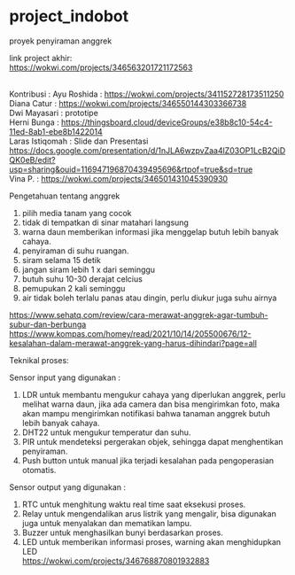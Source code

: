 # project_indobot<br/>
proyek penyiraman anggrek<br/>

link project akhir:<br/>
https://wokwi.com/projects/346563201721172563<br/><br/>

Kontribusi :
Ayu Roshida     : https://wokwi.com/projects/341152728173511250 <br/>
Diana Catur     : https://wokwi.com/projects/346550144303366738 <br/>
Dwi Mayasari    : prototipe <br/>
Herni Bunga     : https://thingsboard.cloud/deviceGroups/e38b8c10-54c4-11ed-8ab1-ebe8b1422014 <br/>
Laras Istiqomah : Slide dan Presentasi https://docs.google.com/presentation/d/1nJLA6wzpvZaa4lZ03OP1LcB2QiDQK0eB/edit?usp=sharing&ouid=116947196870439495696&rtpof=true&sd=true <br/>
Vina P.         : https://wokwi.com/projects/346501431045390930 <br/>
                  

Pengetahuan tentang anggrek <br/>

1. pilih media tanam yang cocok <br/>
2. tidak di tempatkan di sinar matahari langsung <br/>
3. warna daun memberikan informasi jika menggelap butuh lebih banyak cahaya.<br/>
4. penyiraman di suhu ruangan. <br/>
5. siram selama 15 detik <br/>
6. jangan siram lebih 1 x dari seminggu<br/> 
7. butuh suhu 10-30 derajat celcius <br/>
8. pemupukan 2 kali seminggu <br/>
9. air tidak boleh terlalu panas atau dingin, perlu diukur juga suhu airnya <br/>


https://www.sehatq.com/review/cara-merawat-anggrek-agar-tumbuh-subur-dan-berbunga <br/>
https://www.kompas.com/homey/read/2021/10/14/205500676/12-kesalahan-dalam-merawat-anggrek-yang-harus-dihindari?page=all <br/>

Teknikal proses: <br/>

Sensor input yang digunakan : <br/>
1. LDR untuk membantu mengukur cahaya yang diperlukan anggrek, perlu melihat warna daun, jika ada camera dan bisa mengirimkan foto, maka akan mampu     mengirimkan notifikasi bahwa tanaman anggrek butuh lebih banyak cahaya. <br/>
2. DHT22 untuk mengukur temperatur dan suhu. <br/>
3. PIR untuk mendeteksi pergerakan objek, sehingga dapat menghentikan penyiraman. <br/>
4. Push button untuk manual jika terjadi kesalahan pada pengoperasian otomatis. <br/>

Sensor output yang digunakan : <br/>
1. RTC untuk menghitung waktu real time saat eksekusi proses. <br/>
2. Relay untuk mengendalikan arus listrik yang mengalir, bisa digunakan juga untuk menyalakan dan mematikan lampu.<br/>
3. Buzzer untuk menghasilkan bunyi berdasarkan proses.<br/>
4. LED untuk memberikan informasi proses, warning akan menghidupkan LED <br/> https://wokwi.com/projects/346768870801932883


